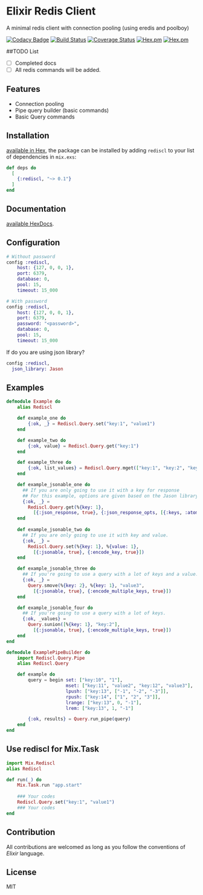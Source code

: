 # Elixir Redis Client

A minimal redis client with connection pooling (using eredis and poolboy)

[![Codacy Badge](https://api.codacy.com/project/badge/Grade/58e142f2a26c45528daad73ad3aa03d6)](https://app.codacy.com/app/akdilsiz/elixir-rediscl?utm_source=github.com&utm_medium=referral&utm_content=akdilsiz/elixir-rediscl&utm_campaign=Badge_Grade_Dashboard)
[![Build Status](https://travis-ci.org/akdilsiz/elixir-rediscl.svg?branch=master)](https://travis-ci.org/akdilsiz/elixir-rediscl)
[![Coverage Status](https://coveralls.io/repos/github/akdilsiz/elixir-rediscl/badge.svg?branch=master)](https://coveralls.io/github/akdilsiz/elixir-rediscl?branch=master)
[![Hex.pm](https://img.shields.io/hexpm/v/rediscl.svg)](https://hex.pm/packages/rediscl)
[![Hex.pm](https://img.shields.io/hexpm/dt/rediscl.svg)](https://hex.pm/packages/rediscl)

##TODO List
- [ ] Completed docs 
- [ ] All redis commands will be added.

## Features
- Connection pooling
- Pipe query builder (basic commands)
- Basic Query commands

## Installation
[available in Hex](https://hex.pm/packages/rediscl), the package can be installed
by adding `rediscl` to your list of dependencies in `mix.exs`:

```elixir
def deps do
  [
    {:rediscl, "~> 0.1"}
  ]
end
```

## Documentation
[available HexDocs](https://hexdocs.pm/rediscl).

## Configuration

```elixir
# Without password
config :rediscl,
    host: {127, 0, 0, 1},
    port: 6379,
    database: 0,
    pool: 15,
    timeout: 15_000

# With password
config :rediscl,
    host: {127, 0, 0, 1},
    port: 6379,
    password: "<password>",
    database: 0,
    pool: 15,
    timeout: 15_000
```

If do you are using json library?
```elixir
config :rediscl,
  json_library: Jason
```

## Examples
```elixir
defmodule Example do
    alias Rediscl

    def example_one do
        {:ok, _} = Rediscl.Query.set("key:1", "value1")
    end

    def example_two do
        {:ok, value} = Rediscl.Query.get("key:1")
    end

    def example_three do
        {:ok, list_values} = Rediscl.Query.mget(["key:1", "key:2", "key:3"])
    end

    def example_jsonable_one do
      ## If you are only going to use it with a key for response
      ## For this example, options are given based on the Jason library.
      {:ok, _} =
        Rediscl.Query.get(%{key: 1}, 
          [{:json_response, true}, {:json_response_opts, [{:keys, :atoms!}]}])
    end
    
    def example_jsonable_two do
      ## If you are only going to use it with key and value.
      {:ok, _} =
        Rediscl.Query.set(%{key: 1}, %{value: 1}, 
          [{:jsonable, true}, {:encode_key, true}])
    end

    def example_jsonable_three do
      ## If you're going to use a query with a lot of keys and a value.
      {:ok, _} =
        Query.smove(%{key: 2}, %{key: 1}, "value3",
          [{:jsonable, true}, {:encode_multiple_keys, true}])
    end

    def example_jsonable_four do
      ## If you're going to use a query with a lot of keys.
      {:ok, _values} = 
        Query.sunion([%{key: 1}, "key:2"],
          [{:jsonable, true}, {:encode_multiple_keys, true}])
    end    
end

defmodule ExamplePipeBuilder do
    import Rediscl.Query.Pipe
    alias Rediscl.Query

    def example do
        query = begin set: ["key:10", "1"],
                      mset: ["key:11", "value2", "key:12", "value3"],
                      lpush: ["key:13", ["-1", "-2", "-3"]],
                      rpush: ["key:14", ["1", "2", "3"]],
                      lrange: ["key:13", 0, "-1"],
                      lrem: ["key:13", 1, "-1"]

        {:ok, results} = Query.run_pipe(query)
    end
end
```

## Use rediscl for Mix.Task
```elixir
import Mix.Rediscl
alias Rediscl

def run(_) do
    Mix.Task.run "app.start"
    
    ### Your codes
    Rediscl.Query.set("key:1", "value1")
    ### Your codes
end

```

## Contribution

All contributions are welcomed as long as you follow the conventions of *Elixir* language.

## License

MIT